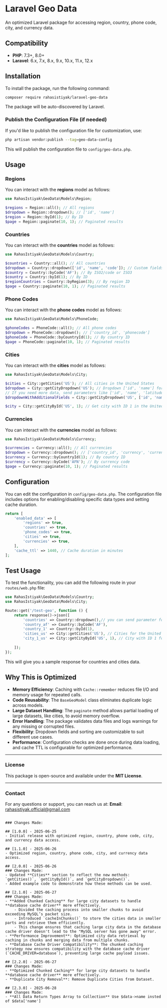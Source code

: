 # Laravel Geo Data

An optimized Laravel package for accessing region, country, phone code, city, and currency data.

## Compatibility

* **PHP**: 7.3+, 8.0+
* **Laravel**: 6.x, 7.x, 8.x, 9.x, 10.x, 11.x, 12.x

## Installation

To install the package, run the following command:

```bash
composer require rahasistiyak/laravel-geo-data
````

The package will be auto-discovered by Laravel.

### Publish the Configuration File (if needed)

If you'd like to publish the configuration file for customization, use:

```bash
php artisan vendor:publish --tag=geo-data-config
```

This will publish the configuration file to `config/geo-data.php`.

## Usage

### Regions

You can interact with the **regions** model as follows:

```php
use RahasIstiyak\GeoData\Models\Region;

$regions = Region::all(); // All regions
$dropdown = Region::dropdown(); // ['id', 'name']
$region = Region::byId(1); // By ID
$page = Region::paginate(10, 1); // Paginated results
```

### Countries

You can interact with the **countries** model as follows:

```php
use RahasIstiyak\GeoData\Models\Country;

$countries = Country::all(); // All countries
$dropdown = Country::dropdown(['id', 'name', 'code']); // Custom fields default if no parameter ['id','name']- if you need more data then send it in parameter
$country = Country::byCode('AF'); // By ISO2/code or ISO3
$country = Country::byId(1); // By ID
$regionCountries = Country::byRegion(3); // By region ID
$page = Country::paginate(10, 1); // Paginated results
```

### Phone Codes

You can interact with the **phone codes** model as follows:

```php
use RahasIstiyak\GeoData\Models\PhoneCode;

$phoneCodes = PhoneCode::all(); // All phone codes
$dropdown = PhoneCode::dropdown(); // ['country_id', 'phonecode']
$phoneCode = PhoneCode::byCountryId(1); // By country ID
$page = PhoneCode::paginate(10, 1); // Paginated results
```

### Cities

You can interact with the **cities** model as follows:

```php
use RahasIstiyak\GeoData\Models\City;

$cities = City::getCities('US'); // All cities in the United States
$dropdown = City::getCityDropdown('US'); // Dropdown ['id', 'name'] for the United States
// If you need more data, send parameters like ['id', 'name', 'latitude']
$dropdownWithAdditionalFields = City::getCityDropdown('US', ['id', 'name', 'latitude']); // Additional fields

$city = City::getCityById('US', 1); // Get city with ID 1 in the United States
```

### Currencies

You can interact with the **currencies** model as follows:

```php
use RahasIstiyak\GeoData\Models\Currency;

$currencies = Currency::all(); // All currencies
$dropdown = Currency::dropdown(); // ['country_id', 'currency', 'currency_name']
$currency = Currency::byCountryId(1); // By country ID
$currency = Currency::byCode('AFN'); // By currency code
$page = Currency::paginate(10, 1); // Paginated results
```

## Configuration

You can edit the configuration in `config/geo-data.php`. The configuration file includes options for enabling/disabling specific data types and setting cache duration.

```php
return [
    'enabled_data' => [
        'regions' => true,
        'countries' => true,
        'phone_codes' => true,
        'cities' => true,
        'currencies' => true,
    ],
    'cache_ttl' => 1440, // Cache duration in minutes
];
```

## Test Usage

To test the functionality, you can add the following route in your `routes/web.php` file:

```php
use RahasIstiyak\GeoData\Models\Country;
use RahasIstiyak\GeoData\Models\City;

Route::get('/test-geo', function () {
    return response()->json([
        'countries' => Country::dropdown(),// you can send parameter for custom fields eg: ['id', 'name', 'code']
        'country_af' => Country::byCode('AF'),
        'country_1' => Country::byId(1),
        'cities_us' => City::getCities('US'), // Cities for the United States
        'city_1_us' => City::getCityById('US', 1), // City with ID 1 for US
       
    ]);
});
```

This will give you a sample response for countries and cities data.

## Why This is Optimized

* **Memory Efficiency**: Caching with `Cache::remember` reduces file I/O and memory usage for repeated calls.
* **Code Reusability**: The `BaseGeoModel` class eliminates duplicate logic across models.
* **Large Dataset Handling**: The `paginate` method allows partial loading of large datasets, like cities, to avoid memory overflow.
* **Error Handling**: The package validates data files and logs warnings for any missing or corrupted files.
* **Flexibility**: Dropdown fields and sorting are customizable to suit different use cases.
* **Performance**: Configuration checks are done once during data loading, and cache TTL is configurable for optimized performance.

---

### **License**

This package is open-source and available under the **MIT License**.

---

### **Contact**

For any questions or support, you can reach us at:
**Email**: [rahasistiyak.official@gmail.com](mailto:rahasistiyak.official@gmail.com)

```

### Changes Made:

## [1.0.0] - 2025-06-25
- Initial release with optimized region, country, phone code, city, and currency data access.

## [1.1.0] - 2025-06-26
- Optimized region, country, phone code, city, and currency data access.

## [2.0.0] - 2025-06-26
### Changes Made:
- Updated **Cities** section to reflect the new methods: `getCities()`, `getCityById()`, and `getCityDropdown()`.
- Added example code to demonstrate how these methods can be used.

## [2.1.0] - 2025-06-27
### Changes Made:
- **Added Chunked Caching** for large city datasets to handle **database cache driver** more effectively.
    - Divided the caching process into smaller chunks to avoid exceeding MySQL’s packet size.
    - Introduced `cacheInChunks()` to store the cities data in smaller parts and retrieve them efficiently.
    - This change ensures that caching large city data in the database cache driver doesn't lead to the "MySQL server has gone away" error.
- **Performance Improvement**: Optimized city data retrieval by caching in chunks and merging data from multiple chunks.
- **Database Cache Driver Compatibility**: The chunked caching strategy now ensures compatibility with the database cache driver (`CACHE_DRIVER=database`), preventing large cache payload issues.

## [2.2.0] - 2025-06-27
### Changes Made:
- **Optimized Chunked Caching** for large city datasets to handle **database cache driver** more effectively.
- **Duplicate City Removal**: Remove Duplicate Cities from Dataset.

## [2.3.0] - 2025-06-28
### Changes Made:
- **All Data Return Types Array to Collection** Use $data->name insted of $data['name']

```
